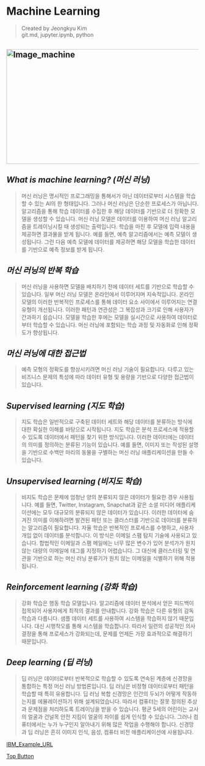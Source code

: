 Machine Learning
=============
> Created by Jeongkyu Kim  
git.md, jupyter.ipynb, python  

<img src="https://user-images.githubusercontent.com/66001539/117562702-e3234d00-b0db-11eb-914a-4dbd0a04fab6.png" width="600px" height="300px" title="px(픽셀) 크기 설정" alt="Image_machine"></img><br/>  
*What is machine learning? (머신 러닝)*
-------------
> 머신 러닝은 명시적인 프로그래밍을 통해서가 아닌 데이터로부터 시스템을 학습할 수 있는 AI의 한 형태입니다. 그러나 머신 러닝은 단순한 프로세스가 아닙니다. 알고리즘을 통해 학습 데이터를 수집한 후 해당 데이터를 기반으로 더 정확한 모델을 생성할 수 있습니다. 머신 러닝 모델은 데이터를 이용하여 머신 러닝 알고리즘을 트레이닝시킬 때 생성되는 출력입니다. 학습을 마친 후 모델에 입력 내용을 제공하면 결과물을 받게 됩니다. 예를 들면, 예측 알고리즘에서는 예측 모델이 생성됩니다. 그런 다음 예측 모델에 데이터를 제공하면 해당 모델을 학습한 데이터를 기반으로 예측 정보를 받게 됩니다.  

*머신 러닝의 반복 학습*
-------------
> 머신 러닝을 사용하면 모델을 배치하기 전에 데이터 세트를 기반으로 학습할 수 있습니다. 일부 머신 러닝 모델은 온라인에서 이루어지며 지속적입니다. 온라인 모델의 이러한 반복적인 프로세스를 통해 데이터 요소 사이에서 이루어지는 연결 유형이 개선됩니다. 이러한 패턴과 연관성은 그 복잡성과 크기로 인해 사용자가 간과하기 쉽습니다. 모델을 학습한 후에는 모델을 실시간으로 사용하여 데이터로부터 학습할 수 있습니다. 머신 러닝에 포함되는 학습 과정 및 자동화로 인해 정확도가 향상됩니다.  

*머신 러닝에 대한 접근법*
-------------
> 예측 모형의 정확도를 향상시키려면 머신 러닝 기술이 필요합니다. 다루고 있는 비즈니스 문제의 특성에 따라 데이터 유형 및 용량을 기반으로 다양한 접근법이 있습니다.  

*Supervised learning (지도 학습)*
-------------
> 지도 학습은 일반적으로 구축된 데이터 세트와 해당 데이터를 분류하는 방식에 대한 확실한 이해를 바탕으로 시작됩니다. 지도 학습은 분석 프로세스에 적용할 수 있도록 데이터에서 패턴을 찾기 위한 방식입니다. 이러한 데이터에는 데이터의 의미를 정의하는 분류된 기능이 있습니다. 예를 들면, 이미지 또는 작성된 설명을 기반으로 수백만 마리의 동물을 구별하는 머신 러닝 애플리케이션을 만들 수 있습니다.  

*Unsupervised learning (비지도 학습)*
-------------
> 비지도 학습은 문제에 엄청난 양의 분류되지 않은 데이터가 필요한 경우 사용됩니다. 예를 들면, Twitter, Instagram, Snapchat과 같은 소셜 미디어 애플리케이션에는 모두 대규모의 분류되지 않은 데이터가 있습니다. 이러한 데이터에 숨겨진 의미를 이해하려면 발견된 패턴 또는 클러스터를 기반으로 데이터를 분류하는 알고리즘이 필요합니다. 자율 학습은 반복적인 프로세스를 수행하고, 사용자 개입 없이 데이터를 분석합니다. 이 방식은 이메일 스팸 탐지 기술에 사용되고 있습니다. 합법적인 이메일과 스팸 메일에는 너무 많은 변수가 있어 분석가가 원치 않는 대량의 이메일에 태그를 지정하기 어렵습니다. 그 대신에 클러스터링 및 연관을 기반으로 하는 머신 러닝 분류기가 원치 않는 이메일을 식별하기 위해 적용됩니다.  

*Reinforcement learning (강화 학습)*
-------------
> 강화 학습은 행동 학습 모델입니다. 알고리즘에 데이터 분석에서 얻은 피드백이 접목되어 사용자에게 최적의 결과를 안내합니다. 강화 학습은 다른 유형의 감독 학습과 다릅니다. 샘플 데이터 세트를 사용하여 시스템을 학습하지 않기 때문입니다. 대신 시행착오를 통해 시스템을 학습합니다. 따라서 일련의 성공적인 의사결정을 통해 프로세스가 강화되는데, 문제를 언제든 가장 효과적으로 해결하기 때문입니다.  

*Deep learning (딥 러닝)*
-------------
> 딥 러닝은 데이터로부터 반복적으로 학습할 수 있도록 연속된 계층에 신경망을 통합하는 특정 머신 러닝 방법론입니다. 딥 러닝은 비정형 데이터로부터 패턴을 학습할 때 특히 유용합니다. 딥 러닝 복합 신경망은 인간의 두뇌가 어떻게 작동하는지를 에뮬레이션하기 위해 설계되었습니다. 따라서 컴퓨터는 잘못 정의된 추상과 문제점을 처리하도록 트레이닝을 받을 수 있습니다. 평균 5세의 어린이는 교사의 얼굴과 건널목 안전 지킴이 얼굴의 차이를 쉽게 인식할 수 있습니다. 그러나 컴퓨터에서는 누가 누구인지 알아내기 위해 많은 작업을 수행해야 합니다. 신경망과 딥 러닝은 흔히 이미지 인식, 음성, 컴퓨터 비전 애플리케이션에 사용됩니다.


[IBM_Example_URL](https://www.ibm.com/kr-ko/analytics/machine-learning?p1=Search&p4=43700052658044404&p5=e&gclid=CjwKCAjw7diEBhB-EiwAskVi1yKXEyBOHmWSVyWV_9KBln8r-eFt6RrIeJY0xY6pJ-iF2IKjIjuXLxoC9X4QAvD_BwE&gclsrc=aw.ds)  

[Top Button](#)

